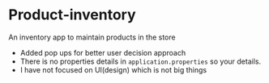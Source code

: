 # Product-inventory
An inventory app to maintain products in the store

+ Added pop ups for better user decision approach
+ There is no properties details in `application.properties` so your details. 
+ I have not focused on UI(design) which is not big things
